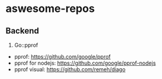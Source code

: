 # aswesome-repos
## Backend
1. Go::pprof
- pprof: https://github.com/google/pprof
- pprof for nodejs: https://github.com/google/pprof-nodejs
- pprof visual: https://github.com/remeh/diago
